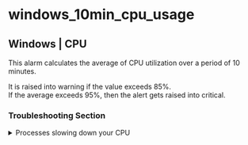 # windows_10min_cpu_usage

## Windows | CPU

This alarm calculates the average of CPU utilization over a period of 10 minutes.

It is raised into warning if the value exceeds 85%.  
If the average exceeds 95%, then the alert gets raised into critical.

### Troubleshooting Section

<details>
<summary>Processes slowing down your CPU</summary>

In Windows, you can open up the Task Manager from the menu or by pressing
`ctrl`+`shift`+`esc`.

- Under the processes tab, you can see a list of the processes currently running on the machine.
    - To get a better picture of the main consumers, order them by their total CPU usage by
      clicking the CPU column. That will sort the top main processes utilizing your CPU.


- To get a more detailed look, click the "Performance" tab (next to the processes tab) and
  then click on the bottom of the window "Open Resource Monitor".
    - That will open up a window with a more detailed view on the processes.
    - On the "Processes" table, look for the column "Average CPU". Clicking this will order the
      processes again by CPU utilization.

> It would be helpful to close any of the main consumer processes, but Netdata strongly suggests
> knowing exactly what processes you are closing and being certain that they are not necessary to
> your workflow or system.
</details>

